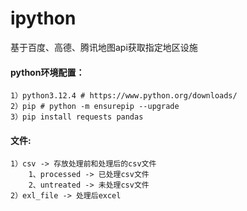 # ipython
基于百度、高德、腾讯地图api获取指定地区设施 

 #### python环境配置：

    1）python3.12.4 # https://www.python.org/downloads/
    2）pip # python -m ensurepip --upgrade
    3）pip install requests pandas 


 #### 文件:

    1）csv -> 存放处理前和处理后的csv文件
        1、processed -> 已处理csv文件
        2、untreated -> 未处理csv文件
    2）exl_file -> 处理后excel
